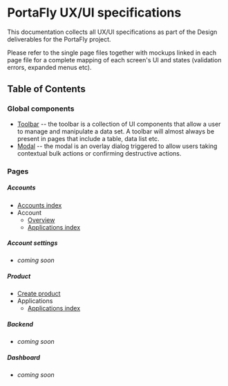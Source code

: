 # PortaFly UX/UI specifications
This documentation collects all UX/UI specifications as part of the Design deliverables for the PortaFly project.

Please refer to the single page files together with mockups linked in each page file for a complete mapping of each screen's UI and states (validation errors, expanded menus etc).

## Table of Contents

### Global components
* [Toolbar](./global_components/toolbar.md) -- the toolbar is a collection of UI components that allow a user to manage and manipulate a data set. A toolbar will almost always be present in pages that include a table, data list etc.
* [Modal](./global_components/modal.md) -- the modal is an overlay dialog triggered to allow users taking contextual bulk actions or confirming destructive actions.

### Pages
##### Accounts
* [Accounts index](./accounts/index.md)
* Account
  * [Overview](./accounts/account_overview.md)
  * [Applications index](./accounts/account_applications_index.md)

##### Account settings
* _coming soon_

##### Product
* [Create product](./product/create_product.md)
* Applications
  * [Applications index](./product/applications/index.md)

##### Backend
* _coming soon_

##### Dashboard
* _coming soon_

